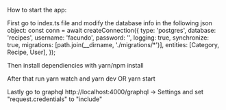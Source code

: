 How to start the app:

First go to index.ts file and modify the database info in the following json object:
  const conn = await createConnection({
    type: 'postgres',
    database: 'recipes',
    username: 'facundo',
    password: '',
    logging: true,
    synchronize: true,
    migrations: [path.join(__dirname, './migrations/*')],
    entities: [Category, Recipe, User],
  });
  
 Then install dependiencies with yarn/npm install
 
 After that run yarn watch and yarn dev OR yarn start
 
 Lastly go to graphql http://localhost:4000/graphql -> Settings and set "request.credentials" to "include"
 
